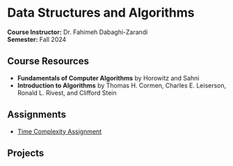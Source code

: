 # Data Structures and Algorithms

**Course Instructor:** Dr. Fahimeh Dabaghi-Zarandi  
**Semester:** Fall 2024

## Course Resources

- **Fundamentals of Computer Algorithms** by Horowitz and Sahni
- **Introduction to Algorithms** by Thomas H. Cormen, Charles E. Leiserson, Ronald L. Rivest, and Clifford Stein

## Assignments

- [Time Complexity Assignment](https://github.com/VRUCS/DSA-4031/raw/refs/heads/main/assignments/assignment-01.pdf)

## Projects